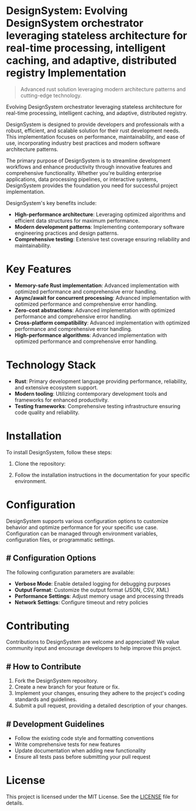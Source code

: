 <!-- fallback_DesignSystem_20251019182546_66622 -->

# DesignSystem: Evolving DesignSystem orchestrator leveraging stateless architecture for real-time processing, intelligent caching, and adaptive, distributed registry Implementation
> Advanced rust solution leveraging modern architecture patterns and cutting-edge technology.

Evolving DesignSystem orchestrator leveraging stateless architecture for real-time processing, intelligent caching, and adaptive, distributed registry.

DesignSystem is designed to provide developers and professionals with a robust, efficient, and scalable solution for their rust development needs. This implementation focuses on performance, maintainability, and ease of use, incorporating industry best practices and modern software architecture patterns.

The primary purpose of DesignSystem is to streamline development workflows and enhance productivity through innovative features and comprehensive functionality. Whether you're building enterprise applications, data processing pipelines, or interactive systems, DesignSystem provides the foundation you need for successful project implementation.

DesignSystem's key benefits include:

* **High-performance architecture**: Leveraging optimized algorithms and efficient data structures for maximum performance.
* **Modern development patterns**: Implementing contemporary software engineering practices and design patterns.
* **Comprehensive testing**: Extensive test coverage ensuring reliability and maintainability.

# Key Features

* **Memory-safe Rust implementation**: Advanced implementation with optimized performance and comprehensive error handling.
* **Async/await for concurrent processing**: Advanced implementation with optimized performance and comprehensive error handling.
* **Zero-cost abstractions**: Advanced implementation with optimized performance and comprehensive error handling.
* **Cross-platform compatibility**: Advanced implementation with optimized performance and comprehensive error handling.
* **High-performance algorithms**: Advanced implementation with optimized performance and comprehensive error handling.

# Technology Stack

* **Rust**: Primary development language providing performance, reliability, and extensive ecosystem support.
* **Modern tooling**: Utilizing contemporary development tools and frameworks for enhanced productivity.
* **Testing frameworks**: Comprehensive testing infrastructure ensuring code quality and reliability.

# Installation

To install DesignSystem, follow these steps:

1. Clone the repository:


2. Follow the installation instructions in the documentation for your specific environment.

# Configuration

DesignSystem supports various configuration options to customize behavior and optimize performance for your specific use case. Configuration can be managed through environment variables, configuration files, or programmatic settings.

## # Configuration Options

The following configuration parameters are available:

* **Verbose Mode**: Enable detailed logging for debugging purposes
* **Output Format**: Customize the output format (JSON, CSV, XML)
* **Performance Settings**: Adjust memory usage and processing threads
* **Network Settings**: Configure timeout and retry policies

# Contributing

Contributions to DesignSystem are welcome and appreciated! We value community input and encourage developers to help improve this project.

## # How to Contribute

1. Fork the DesignSystem repository.
2. Create a new branch for your feature or fix.
3. Implement your changes, ensuring they adhere to the project's coding standards and guidelines.
4. Submit a pull request, providing a detailed description of your changes.

## # Development Guidelines

* Follow the existing code style and formatting conventions
* Write comprehensive tests for new features
* Update documentation when adding new functionality
* Ensure all tests pass before submitting your pull request

# License

This project is licensed under the MIT License. See the [LICENSE](https://github.com/pee331/DesignSystem/blob/main/LICENSE) file for details.
